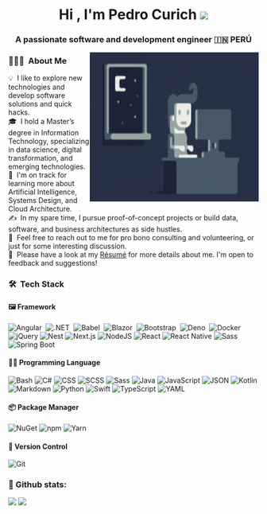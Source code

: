 <h1 align="center">Hi , I'm Pedro Curich <img src="https://media.giphy.com/media/hvRJCLFzcasrR4ia7z/giphy.gif" width="35"></h1>
<h3 align="center">A passionate software and development engineer &#127470;&#127475 PERÚ</h3>

<img alt="Night Coding" src="https://raw.githubusercontent.com/AVS1508/AVS1508/master/assets/Night-Coding.gif" height="300" width="340" align="right"/>

### 👨🏻‍💻 &nbsp;About Me

💡 &nbsp;I like to explore new technologies and develop software solutions and quick hacks.\
🎓 &nbsp;I hold a Master’s degree in Information Technology, specializing in data science, digital transformation, and emerging technologies.\
🌱 &nbsp;I'm on track for learning more about Artificial Intelligence, Systems Design, and Cloud Architecture.\
✍️ &nbsp;In my spare time, I pursue proof-of-concept projects or build data, software, and business architectures as side hustles.\
💬 &nbsp;Feel free to reach out to me for pro bono consulting and volunteering, or just for some interesting discussion.\
📄 &nbsp;Please have a look at my [Résumé](https://www.adityavsingh.com/resume.html) for more details about me. I'm open to feedback and suggestions!


### 🛠 &nbsp;Tech Stack

#### 🖼️ Framework
![Angular](https://img.shields.io/badge/Angular-%23DD0031.svg?logo=angular&logoColor=white)&nbsp;
![.NET](https://img.shields.io/badge/.NET-512BD4?logo=dotnet&logoColor=fff)&nbsp;
![Babel](https://img.shields.io/badge/Babel-F9DC3E?logo=babel&logoColor=000)&nbsp;
![Blazor](https://img.shields.io/badge/Blazor-512BD4?logo=blazor&logoColor=fff)&nbsp;
![Bootstrap](https://img.shields.io/badge/Bootstrap-7952B3?logo=bootstrap&logoColor=fff)&nbsp;
![Deno](https://img.shields.io/badge/Deno-000?logo=deno&logoColor=fff)&nbsp;
![Docker](https://img.shields.io/badge/Docker-2496ED?logo=docker&logoColor=fff)&nbsp;
![jQuery](https://img.shields.io/badge/jQuery-0769AD?logo=jquery&logoColor=fff)
![Nest](https://img.shields.io/badge/Nest.js-%23E0234E.svg?logo=nestjs&logoColor=white)
![Next.js](https://img.shields.io/badge/Next.js-black?logo=next.js&logoColor=white)
![NodeJS](https://img.shields.io/badge/Node.js-6DA55F?logo=node.js&logoColor=white)
![React](https://img.shields.io/badge/React-%2320232a.svg?logo=react&logoColor=%2361DAFB)
![React Native](https://img.shields.io/badge/React_Native-%2320232a.svg?logo=react&logoColor=%2361DAFB)
![Sass](https://img.shields.io/badge/Sass-C69?logo=sass&logoColor=fff)
![Spring Boot](https://img.shields.io/badge/Spring%20Boot-6DB33F?logo=springboot&logoColor=fff)

#### 🧑‍💻 Programming Language
![Bash](https://img.shields.io/badge/Bash-4EAA25?logo=gnubash&logoColor=fff)
![C#](https://custom-icon-badges.demolab.com/badge/C%23-%23239120.svg?logo=cshrp&logoColor=white)
![CSS](https://img.shields.io/badge/CSS-1572B6?logo=css3&logoColor=fff)
![SCSS](https://img.shields.io/badge/SCSS-1572B6?logo=css3&logoColor=fff)
![Sass](https://img.shields.io/badge/Sass-C69?logo=sass&logoColor=fff)
![Java](https://img.shields.io/badge/Java-%23ED8B00.svg?logo=openjdk&logoColor=white)
![JavaScript](https://img.shields.io/badge/JavaScript-F7DF1E?logo=javascript&logoColor=000)
![JSON](https://img.shields.io/badge/JSON-000?logo=json&logoColor=fff)
![Kotlin](https://img.shields.io/badge/Kotlin-%237F52FF.svg?logo=kotlin&logoColor=white)
![Markdown](https://img.shields.io/badge/Markdown-%23000000.svg?logo=markdown&logoColor=white)
![Python](https://img.shields.io/badge/Python-3776AB?logo=python&logoColor=fff)
![Swift](https://img.shields.io/badge/Swift-F54A2A?logo=swift&logoColor=white)
![TypeScript](https://img.shields.io/badge/TypeScript-3178C6?logo=typescript&logoColor=fff)
![YAML](https://img.shields.io/badge/YAML-CB171E?logo=yaml&logoColor=fff)


#### 📦 Package Manager
![NuGet](https://img.shields.io/badge/NuGet-004880?logo=nuget&logoColor=fff)
![npm](https://img.shields.io/badge/npm-CB3837?logo=npm&logoColor=fff)
![Yarn](https://img.shields.io/badge/Yarn-2C8EBB?logo=yarn&logoColor=fff)

#### 🔖 Version Control
![Git](https://img.shields.io/badge/Git-F05032?logo=git&logoColor=fff)

 
### 💼 Github stats:</h2> 
[![](https://github-readme-stats.vercel.app/api?username=pcurich&show_icons=true&theme=tokyonight&hide_border=true&locale=en)](https://github.com/pcurich)
[![](https://github-readme-streak-stats.herokuapp.com/?user=pcurich&theme=material-palenight)](https://github.com/pcurich)



